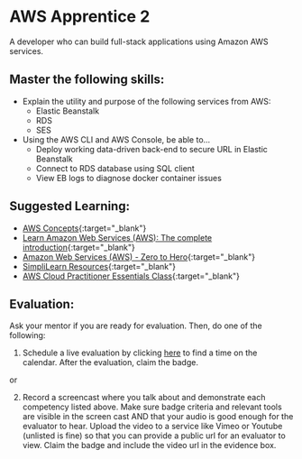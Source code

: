 # AWS Apprentice 2

A developer who can build full-stack applications using Amazon AWS services.

## Master the following skills:

* Explain the utility and purpose of the following services from AWS:
  * Elastic Beanstalk
  * RDS
  * SES
* Using the AWS CLI and AWS Console, be able to...
  * Deploy working data-driven back-end to secure URL in Elastic Beanstalk
  * Connect to RDS database using SQL client
  * View EB logs to diagnose docker container issues

## Suggested Learning:

* [AWS Concepts](https://www.udemy.com/course/aws-concepts/){:target="_blank"}
* [Learn Amazon Web Services (AWS): The complete introduction](https://www.udemy.com/course/learn-amazon-web-services-the-complete-introduction/){:target="_blank"}
* [Amazon Web Services (AWS) - Zero to Hero](https://www.udemy.com/course/amazon-web-services-aws-v/){:target="_blank"}
* [SimpliLearn Resources](https://www.simplilearn.com/tutorials/aws-tutorial/what-is-aws?source=sl_frs_nav_playlist_video_clicked){:target="_blank"}
* [AWS Cloud Practitioner Essentials Class](https://aws.amazon.com/training/course-descriptions/cloud-practitioner-essentials/){:target="_blank"}

## Evaluation:

Ask your mentor if you are ready for evaluation. Then, do one of the following:

1. Schedule a live evaluation by clicking [here](http://evals.codex.academy) to find a time on the calendar. After the evaluation, claim the badge.

or

2. Record a screencast where you talk about and demonstrate each competency listed above. Make sure badge criteria and relevant tools are visible in the screen cast AND that your audio is good enough for the evaluator to hear. Upload the video to a service like Vimeo or Youtube (unlisted is fine) so that you can provide a public url for an evaluator to view. Claim the badge and include the video url in the evidence box.
